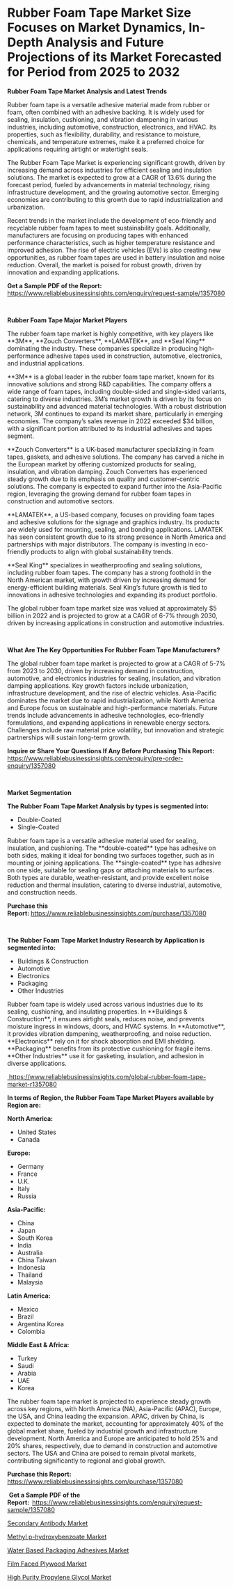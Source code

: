 <p><h1>Rubber Foam Tape Market Size Focuses on Market Dynamics, In-Depth Analysis and Future Projections of its Market Forecasted for Period from 2025 to 2032</h1></p><p><strong>Rubber Foam Tape Market Analysis and Latest Trends</strong></p>
<p><p>Rubber foam tape is a versatile adhesive material made from rubber or foam, often combined with an adhesive backing. It is widely used for sealing, insulation, cushioning, and vibration dampening in various industries, including automotive, construction, electronics, and HVAC. Its properties, such as flexibility, durability, and resistance to moisture, chemicals, and temperature extremes, make it a preferred choice for applications requiring airtight or watertight seals.</p><p>The Rubber Foam Tape Market is experiencing significant growth, driven by increasing demand across industries for efficient sealing and insulation solutions. The market is expected to grow at a CAGR of 13.6% during the forecast period, fueled by advancements in material technology, rising infrastructure development, and the growing automotive sector. Emerging economies are contributing to this growth due to rapid industrialization and urbanization.</p><p>Recent trends in the market include the development of eco-friendly and recyclable rubber foam tapes to meet sustainability goals. Additionally, manufacturers are focusing on producing tapes with enhanced performance characteristics, such as higher temperature resistance and improved adhesion. The rise of electric vehicles (EVs) is also creating new opportunities, as rubber foam tapes are used in battery insulation and noise reduction. Overall, the market is poised for robust growth, driven by innovation and expanding applications.</p></p>
<p><strong>Get a Sample PDF of the Report:&nbsp;</strong> <a href="https://www.reliablebusinessinsights.com/enquiry/request-sample/1357080?utm_campaign=950&utm_medium=2&utm_source=Github&utm_content=ia&utm_term=24012025&utm_id=rubber-foam-tape">https://www.reliablebusinessinsights.com/enquiry/request-sample/1357080</a></p>
<p>&nbsp;</p>
<p><strong>Rubber Foam Tape Major Market Players</strong></p>
<p><p>The rubber foam tape market is highly competitive, with key players like **3M**, **Zouch Converters**, **LAMATEK**, and **Seal King** dominating the industry. These companies specialize in producing high-performance adhesive tapes used in construction, automotive, electronics, and industrial applications.</p><p>**3M** is a global leader in the rubber foam tape market, known for its innovative solutions and strong R&D capabilities. The company offers a wide range of foam tapes, including double-sided and single-sided variants, catering to diverse industries. 3M’s market growth is driven by its focus on sustainability and advanced material technologies. With a robust distribution network, 3M continues to expand its market share, particularly in emerging economies. The company’s sales revenue in 2022 exceeded $34 billion, with a significant portion attributed to its industrial adhesives and tapes segment.</p><p>**Zouch Converters** is a UK-based manufacturer specializing in foam tapes, gaskets, and adhesive solutions. The company has carved a niche in the European market by offering customized products for sealing, insulation, and vibration damping. Zouch Converters has experienced steady growth due to its emphasis on quality and customer-centric solutions. The company is expected to expand further into the Asia-Pacific region, leveraging the growing demand for rubber foam tapes in construction and automotive sectors.</p><p>**LAMATEK**, a US-based company, focuses on providing foam tapes and adhesive solutions for the signage and graphics industry. Its products are widely used for mounting, sealing, and bonding applications. LAMATEK has seen consistent growth due to its strong presence in North America and partnerships with major distributors. The company is investing in eco-friendly products to align with global sustainability trends.</p><p>**Seal King** specializes in weatherproofing and sealing solutions, including rubber foam tapes. The company has a strong foothold in the North American market, with growth driven by increasing demand for energy-efficient building materials. Seal King’s future growth is tied to innovations in adhesive technologies and expanding its product portfolio.</p><p>The global rubber foam tape market size was valued at approximately $5 billion in 2022 and is projected to grow at a CAGR of 6-7% through 2030, driven by increasing applications in construction and automotive industries.</p></p>
<p>&nbsp;</p>
<p><strong>What Are The Key Opportunities For Rubber Foam Tape Manufacturers?</strong></p>
<p><p>The global rubber foam tape market is projected to grow at a CAGR of 5-7% from 2023 to 2030, driven by increasing demand in construction, automotive, and electronics industries for sealing, insulation, and vibration damping applications. Key growth factors include urbanization, infrastructure development, and the rise of electric vehicles. Asia-Pacific dominates the market due to rapid industrialization, while North America and Europe focus on sustainable and high-performance materials. Future trends include advancements in adhesive technologies, eco-friendly formulations, and expanding applications in renewable energy sectors. Challenges include raw material price volatility, but innovation and strategic partnerships will sustain long-term growth.</p></p>
<p><strong>Inquire or Share Your Questions If Any Before Purchasing This Report:</strong> <a href="https://www.reliablebusinessinsights.com/enquiry/pre-order-enquiry/1357080?utm_campaign=950&utm_medium=2&utm_source=Github&utm_content=ia&utm_term=24012025&utm_id=rubber-foam-tape">https://www.reliablebusinessinsights.com/enquiry/pre-order-enquiry/1357080</a></p>
<p>&nbsp;</p>
<p><strong>Market Segmentation</strong></p>
<p><strong>The Rubber Foam Tape Market Analysis by types is segmented into:</strong></p>
<p><ul><li>Double-Coated</li><li>Single-Coated</li></ul></p>
<p><p>Rubber foam tape is a versatile adhesive material used for sealing, insulation, and cushioning. The **double-coated** type has adhesive on both sides, making it ideal for bonding two surfaces together, such as in mounting or joining applications. The **single-coated** type has adhesive on one side, suitable for sealing gaps or attaching materials to surfaces. Both types are durable, weather-resistant, and provide excellent noise reduction and thermal insulation, catering to diverse industrial, automotive, and construction needs.</p></p>
<p><strong>Purchase this Report:&nbsp;</strong><a href="https://www.reliablebusinessinsights.com/purchase/1357080?utm_campaign=950&utm_medium=2&utm_source=Github&utm_content=ia&utm_term=24012025&utm_id=rubber-foam-tape">https://www.reliablebusinessinsights.com/purchase/1357080</a></p>
<p>&nbsp;</p>
<p><strong>The Rubber Foam Tape Market Industry Research by Application is segmented into:</strong></p>
<p><ul><li>Buildings & Construction</li><li>Automotive</li><li>Electronics</li><li>Packaging</li><li>Other Industries</li></ul></p>
<p><p>Rubber foam tape is widely used across various industries due to its sealing, cushioning, and insulating properties. In **Buildings & Construction**, it ensures airtight seals, reduces noise, and prevents moisture ingress in windows, doors, and HVAC systems. In **Automotive**, it provides vibration dampening, weatherproofing, and noise reduction. **Electronics** rely on it for shock absorption and EMI shielding. **Packaging** benefits from its protective cushioning for fragile items. **Other Industries** use it for gasketing, insulation, and adhesion in diverse applications.</p></p>
<p><a href="https://www.reliablebusinessinsights.com/global-rubber-foam-tape-market-r1357080?utm_campaign=950&utm_medium=2&utm_source=Github&utm_content=ia&utm_term=24012025&utm_id=rubber-foam-tape">&nbsp;https://www.reliablebusinessinsights.com/global-rubber-foam-tape-market-r1357080</a></p>
<p><strong>In terms of Region, the Rubber Foam Tape Market Players available by Region are:</strong></p>
<p>
    <p> <strong> North America: </strong>
        <ul>
            <li>United States</li>
            <li>Canada</li>
        </ul>
        </p> 
    <p> <strong> Europe: </strong>
        <ul>
            <li>Germany</li>
            <li>France</li>
            <li>U.K.</li>
            <li>Italy</li>
            <li>Russia</li>
        </ul>
        </p> 
    <p> <strong> Asia-Pacific: </strong>
        <ul>
            <li>China</li>
            <li>Japan</li>
            <li>South Korea</li>
            <li>India</li>
            <li>Australia</li>
            <li>China Taiwan</li>
            <li>Indonesia</li>
            <li>Thailand</li>
            <li>Malaysia</li>
        </ul>
        </p> 
    <p> <strong> Latin America: </strong>
        <ul>
            <li>Mexico</li>
            <li>Brazil</li>
            <li>Argentina Korea</li>
            <li>Colombia</li>
        </ul>
        </p> 
    <p> <strong> Middle East & Africa: </strong>
        <ul>
            <li>Turkey</li>
            <li>Saudi</li>
            <li>Arabia</li>
            <li>UAE</li>
            <li>Korea</li>
        </ul>
    </p>
    </p>
<p><p>The rubber foam tape market is projected to experience steady growth across key regions, with North America (NA), Asia-Pacific (APAC), Europe, the USA, and China leading the expansion. APAC, driven by China, is expected to dominate the market, accounting for approximately 40% of the global market share, fueled by industrial growth and infrastructure development. North America and Europe are anticipated to hold 25% and 20% shares, respectively, due to demand in construction and automotive sectors. The USA and China are poised to remain pivotal markets, contributing significantly to regional and global growth.</p></p>
<p><strong>Purchase this Report: </strong><a href="https://www.reliablebusinessinsights.com/purchase/1357080?utm_campaign=950&utm_medium=2&utm_source=Github&utm_content=ia&utm_term=24012025&utm_id=rubber-foam-tape">https://www.reliablebusinessinsights.com/purchase/1357080</a></p>
<p>&nbsp;<strong>Get a Sample PDF of the Report:&nbsp;&nbsp;</strong><a href="https://www.reliablebusinessinsights.com/enquiry/request-sample/1357080?utm_campaign=950&utm_medium=2&utm_source=Github&utm_content=ia&utm_term=24012025&utm_id=rubber-foam-tape">https://www.reliablebusinessinsights.com/enquiry/request-sample/1357080</a></p>
<p><strong></strong></p>
<p><p><a href="https://www.linkedin.com/pulse/strong-growth-anticipated-global-secondary-antibody-market-nz7of?utm_campaign=950&utm_medium=2&utm_source=Github&utm_content=ia&utm_term=24012025&utm_id=rubber-foam-tape">Secondary Antibody Market</a></p><p><a href="https://www.linkedin.com/pulse/outlook-methyl-p-hydroxybenzoate-market-2025-2032-competitive-7muic?utm_campaign=950&utm_medium=2&utm_source=Github&utm_content=ia&utm_term=24012025&utm_id=rubber-foam-tape">Methyl p-hydroxybenzoate Market</a></p><p><a href="https://github.com/adyawafurber1/Market-Research-Report-List-1/blob/main/water-based-packaging-adhesives-market.md?utm_campaign=950&utm_medium=2&utm_source=Github&utm_content=ia&utm_term=24012025&utm_id=rubber-foam-tape">Water Based Packaging Adhesives Market</a></p><p><a href="https://github.com/akrachveslov/Market-Research-Report-List-1/blob/main/film-faced-plywood-market.md?utm_campaign=950&utm_medium=2&utm_source=Github&utm_content=ia&utm_term=24012025&utm_id=rubber-foam-tape">Film Faced Plywood Market</a></p><p><a href="https://www.linkedin.com/pulse/high-purity-propylene-glycol-market-trends-detailed-study-its-7xowf?utm_campaign=950&utm_medium=2&utm_source=Github&utm_content=ia&utm_term=24012025&utm_id=rubber-foam-tape">High Purity Propylene Glycol Market</a></p></p>